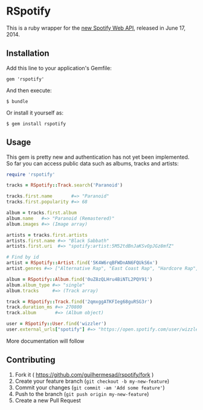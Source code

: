 # RSpotify

This is a ruby wrapper for the [new Spotify Web API](https://developer.spotify.com/web-api), released in June 17, 2014.

## Installation

Add this line to your application's Gemfile:

    gem 'rspotify'

And then execute:

    $ bundle

Or install it yourself as:

    $ gem install rspotify

## Usage

This gem is pretty new and authentication has not yet been implemented. So far you can access public data such as albums, tracks and artists:

```ruby
require 'rspotify'

tracks = RSpotify::Track.search('Paranoid')

tracks.first.name       #=> "Paranoid"
tracks.first.popularity #=> 68

album = tracks.first.album
album.name   #=> "Paranoid (Remastered)"
album.images #=> (Image array)

artists = tracks.first.artists
artists.first.name #=> "Black Sabbath"
artists.first.uri  #=> "spotify:artist:5M52tdBnJaKSvOpJGz8mfZ"

# Find by id
artist = RSpotify::Artist.find('5K4W6rqBFWDnAN6FQUkS6x')
artist.genres #=> ["Alternative Rap", "East Coast Rap", "Hardcore Rap", "Hip Hop", "Midwest Rap", "Pop-Rap", "Rap"]

album = RSpotify::Album.find('0uZ8zQLHru4BiNTL2PQY91')
album.album_type #=> "single"
album.tracks     #=> (Track array)

track = RSpotify::Track.find('2qmxggATKFIeg68guRSG3r')
track.duration_ms #=> 270800
track.album       #=> (Album object)

user = RSpotify::User.find('wizzler')
user.external_urls["spotify"] #=> "https://open.spotify.com/user/wizzler"
```
More documentation will follow

## Contributing

1. Fork it ( https://github.com/guilhermesad/rspotify/fork )
2. Create your feature branch (`git checkout -b my-new-feature`)
3. Commit your changes (`git commit -am 'Add some feature'`)
4. Push to the branch (`git push origin my-new-feature`)
5. Create a new Pull Request
